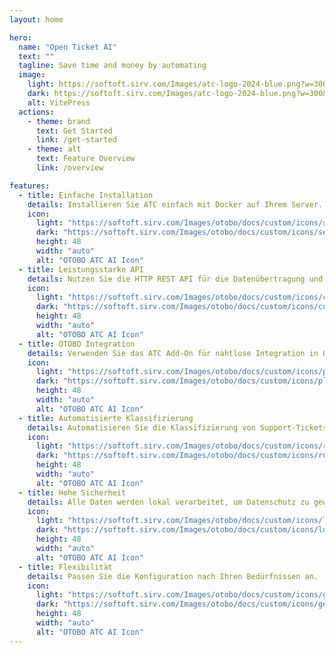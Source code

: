 ```yaml
---
layout: home

hero:
  name: "Open Ticket AI"
  text: ""
  tagline: Save time and money by automating
  image:
    light: https://softoft.sirv.com/Images/atc-logo-2024-blue.png?w=300&q=100
    dark: https://softoft.sirv.com/Images/atc-logo-2024-blue.png?w=300&q=100
    alt: VitePress
  actions:
    - theme: brand
      text: Get Started
      link: /get-started
    - theme: alt
      text: Feature Overview
      link: /overview

features:
  - title: Einfache Installation
    details: Installieren Sie ATC einfach mit Docker auf Ihrem Server.
    icon:
      light: "https://softoft.sirv.com/Images/otobo/docs/custom/icons/server-solid.png?h=48&q=100"
      dark: "https://softoft.sirv.com/Images/otobo/docs/custom/icons/server-solid.png?h=48&q=100&colorlevel.white=0"
      height: 48
      width: "auto"
      alt: "OTOBO ATC AI Icon"
  - title: Leistungsstarke API
    details: Nutzen Sie die HTTP REST API für die Datenübertragung und Modellverwaltung.
    icon:
      light: "https://softoft.sirv.com/Images/otobo/docs/custom/icons/code-solid.png?h=48&q=100"
      dark: "https://softoft.sirv.com/Images/otobo/docs/custom/icons/code-solid.png?h=48&q=100&colorlevel.white=0"
      height: 48
      width: "auto"
      alt: "OTOBO ATC AI Icon"
  - title: OTOBO Integration
    details: Verwenden Sie das ATC Add-On für nahtlose Integration in OTOBO.
    icon:
      light: "https://softoft.sirv.com/Images/otobo/docs/custom/icons/plug-solid.png?h=48&q=100"
      dark: "https://softoft.sirv.com/Images/otobo/docs/custom/icons/plug-solid.png?h=48&q=100&colorlevel.white=0"
      height: 48
      width: "auto"
      alt: "OTOBO ATC AI Icon"
  - title: Automatisierte Klassifizierung
    details: Automatisieren Sie die Klassifizierung von Support-Tickets.
    icon:
      light: "https://softoft.sirv.com/Images/otobo/docs/custom/icons/robot-solid.png?h=48&q=100"
      dark: "https://softoft.sirv.com/Images/otobo/docs/custom/icons/robot-solid.png?h=48&q=100&colorlevel.white=0"
      height: 48
      width: "auto"
      alt: "OTOBO ATC AI Icon"
  - title: Hohe Sicherheit
    details: Alle Daten werden lokal verarbeitet, um Datenschutz zu gewährleisten.
    icon:
      light: "https://softoft.sirv.com/Images/otobo/docs/custom/icons/lock-solid.png?h=48&q=100"
      dark: "https://softoft.sirv.com/Images/otobo/docs/custom/icons/lock-solid.png?h=48&q=100&colorlevel.white=0"
      height: 48
      width: "auto"
      alt: "OTOBO ATC AI Icon"
  - title: Flexibilität
    details: Passen Sie die Konfiguration nach Ihren Bedürfnissen an.
    icon:
      light: "https://softoft.sirv.com/Images/otobo/docs/custom/icons/gear-solid.png?h=48&q=100"
      dark: "https://softoft.sirv.com/Images/otobo/docs/custom/icons/gear-solid.png?h=48&q=100&colorlevel.white=0"
      height: 48
      width: "auto"
      alt: "OTOBO ATC AI Icon"
---
```


<script setup>
import ATCPredictionDemo from './.vitepress/components/ATCPredictionDemo.vue'
</script>

<ATCPredictionDemo/>